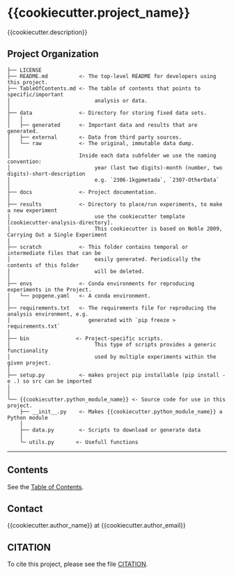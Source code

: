 {{cookiecutter.project_name}}
==============================

{{cookiecutter.description}}

Project Organization
------------

    ├── LICENSE
    ├── README.md          <- The top-level README for developers using this project.
    ├── TableOfContents.md <- The table of contents that points to specific/important
    │                           analysis or data.
    │
    ├── data               <- Directory for storing fixed data sets. 
    │   │
    │   ├── generated      <- Important data and results that are generated.
    │   ├── external       <- Data from third party sources.
    │   └── raw            <- The original, immutable data dump.
    │
    │                      Inside each data subfolder we use the naming convention:
    │                           year (last two digits)-month (number, two digits)-short-description
    │                           e.g. `2306-1kgpmetada`, `2307-OtherData`
    │
    ├── docs               <- Project documentation.
    │
    ├── results            <- Directory to place/run experiments, to make a new experiment
    │                           use the cookiecutter template [cookiecutter-analysis-directory].
    │                           This cookiecutter is based on Noble 2009, Carrying Out a Single Experiment
    │
    ├── scratch            <- This folder contains temporal or intermediate files that can be
    │                           easily generated. Periodically the contents of this folder
    │                           will be deleted.
    │
    ├── envs               <- Conda environments for reproducing experiments in the Project.
    │   └── popgene.yaml   <- A conda environment.
    │
    ├── requirements.txt   <- The requirements file for reproducing the analysis environment, e.g.
    │                         generated with `pip freeze > requirements.txt`
    │
    ├── bin               <- Project-specific scripts.
    │                           This type of scripts provides a generic functionality
    │                           used by multiple experiments within the given project.
    │
    ├── setup.py           <- makes project pip installable (pip install -e .) so src can be imported
    │
    │
    └── {{cookiecutter.python_module_name}} <- Source code for use in this project.
        ├── __init__.py    <- Makes {{cookiecutter.python_module_name}} a Python module
        │
        ├── data.py        <- Scripts to download or generate data
        │
        └─ utils.py       <- Usefull functions
--------


## Contents

See the [Table of Contents](TableOfContents.md).


## Contact

{{cookiecutter.author_name}} at {{cookiecutter.author_email}}

## CITATION

To cite this project, please see the file [CITATION](./CITATION).
